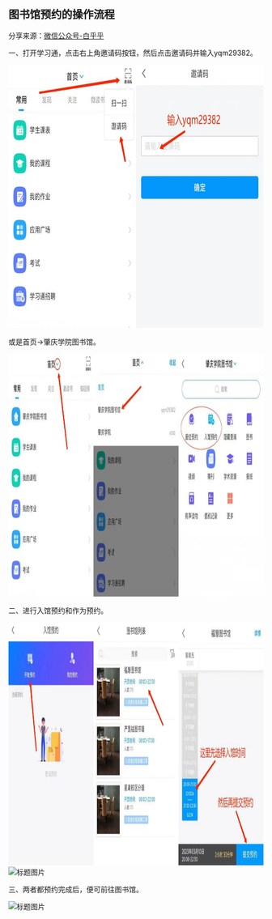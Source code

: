 ## 图书馆预约的操作流程

分享来源：[微信公众号-白乎乎](https://mp.weixin.qq.com/s/MQVSyp3A6qMifk9KWzX-Vg)

一、打开学习通，点击右上角邀请码按钮，然后点击邀请码并输入yqm29382。
<div>
   <img src="./Library1.png" alt="标题图片" class="center-image"  width="880" height="520" >
</div>

或是首页->肇庆学院图书馆。

<div>
   <img src="./Library2.png" alt="标题图片" class="center-image"  width="880" height="480" >
</div>

二、进行入馆预约和作为预约。
<div>
   <img src="./Library3.png" alt="标题图片" class="center-image"  width="880" height="480" >
</div>

<div>
   <img src="/Library4.png" alt="标题图片" class="center-image"  width="880" height="480" >
</div>

三、两者都预约完成后，便可前往图书馆。

<div>
   <img src="/Library5.png" alt="标题图片" class="center-image"  width="880" height="480" >
</div>
